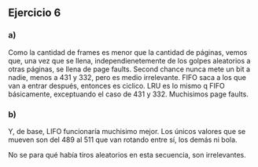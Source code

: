## Ejercicio 6

### a)
Como la cantidad de frames es menor que la cantidad de páginas, vemos que, una vez que se llena, independienetemente de los golpes aleatorios a otras páginas, se llena de page faults. Second chance nunca mete un bit a nadie, menos a 431 y 332, pero es medio irrelevante. FIFO saca a los que van a entrar después, entonces es ciclico. LRU es lo mismo q FIFO básicamente, exceptuando el caso de 431 y 332. Muchisimos page faults.

### b)
Y, de base, LIFO funcionaría muchisimo mejor. Los únicos valores que se mueven son del 489 al 511 que van rotando entre sí, los demás ni bola. 

No se para qué había tiros aleatorios en esta secuencia, son irrelevantes.
